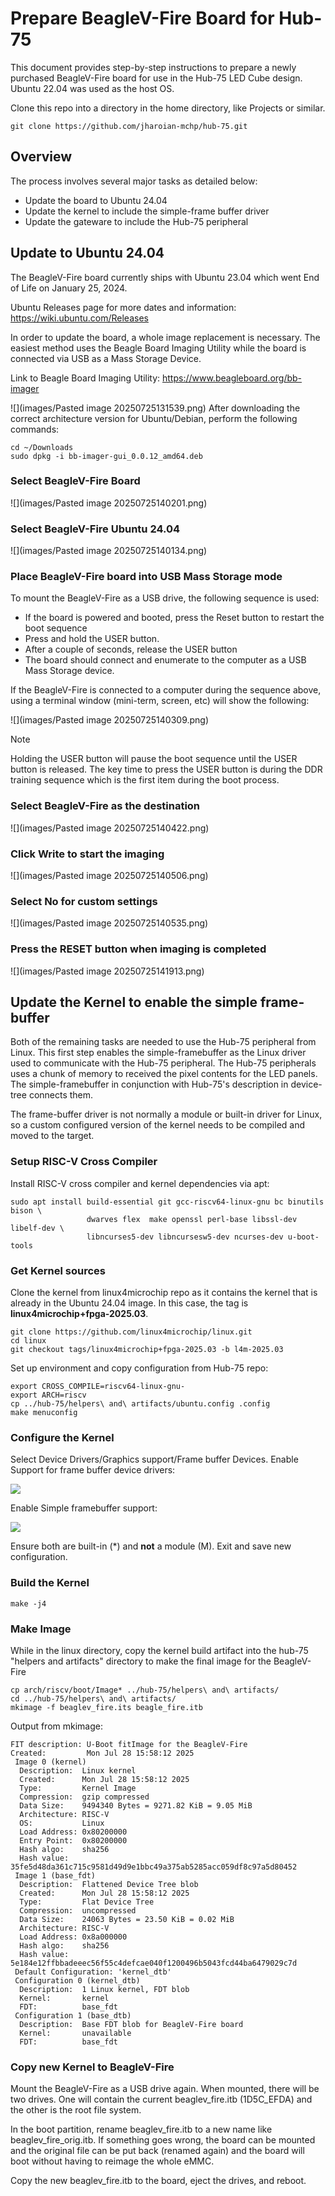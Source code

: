 # Prepare BeagleV-Fire Board for Hub-75

This document provides step-by-step instructions to prepare a newly purchased BeagleV-Fire board for use in the Hub-75 LED Cube design.  Ubuntu 22.04 was used as the host OS.

Clone this repo into a directory in the home directory, like Projects or similar.

```
git clone https://github.com/jharoian-mchp/hub-75.git
```



## Overview
The process involves several major tasks as detailed below:
- Update the board to Ubuntu 24.04
- Update the kernel to include the simple-frame buffer driver
- Update the gateware to include the Hub-75 peripheral
## Update to Ubuntu 24.04
The BeagleV-Fire board currently ships with Ubuntu 23.04 which went End of Life on January 25, 2024.  

Ubuntu Releases page for more dates and information:
https://wiki.ubuntu.com/Releases

In order to update the board, a whole image replacement is necessary.  The easiest method uses the Beagle Board Imaging Utility while the board is connected via USB as a Mass Storage Device.

Link to Beagle Board Imaging Utility:
https://www.beagleboard.org/bb-imager

![](images/Pasted image 20250725131539.png)
After downloading the correct architecture version for Ubuntu/Debian, perform the following commands:

```
cd ~/Downloads
sudo dpkg -i bb-imager-gui_0.0.12_amd64.deb
```

### Select BeagleV-Fire Board
![](images/Pasted image 20250725140201.png)



### Select BeagleV-Fire Ubuntu 24.04
![](images/Pasted image 20250725140134.png)
### Place BeagleV-Fire board into USB Mass Storage mode
To mount the BeagleV-Fire as a USB drive, the following sequence is used:
- If the board is powered and booted, press the Reset button to restart the boot sequence
- Press and hold the USER button.  
- After a couple of seconds, release the USER button
- The board should connect and enumerate to the computer as a USB Mass Storage device.

If the BeagleV-Fire is connected to a computer during the sequence above, using a terminal window (mini-term, screen, etc) will show the following:

![](images/Pasted image 20250725140309.png)

> [!NOTE]
> Holding the USER button will pause the boot sequence until the USER button is released.  The key time to press the USER button is during the DDR training sequence which is the first item during the boot process.
>
### Select BeagleV-Fire as the destination

![](images/Pasted image 20250725140422.png)

### Click Write to start the imaging

![](images/Pasted image 20250725140506.png)
### Select No for custom settings
![](images/Pasted image 20250725140535.png)
### Press the RESET button when imaging is completed
![](images/Pasted image 20250725141913.png)

## Update the Kernel to enable the simple frame-buffer

Both of the remaining tasks are needed to use the Hub-75 peripheral from Linux.  This first step enables the simple-framebuffer as the Linux driver used to communicate with the Hub-75 peripheral.  The Hub-75 peripherals uses a chunk of memory to received the pixel contents for the LED panels.  The simple-framebuffer in conjunction with Hub-75's description in device-tree connects them.

The frame-buffer driver is not normally a module or built-in driver for Linux, so a custom configured version of the kernel needs to be compiled and moved to the target.

### Setup RISC-V Cross Compiler

Install RISC-V cross compiler and kernel dependencies via apt:

```
sudo apt install build-essential git gcc-riscv64-linux-gnu bc binutils bison \
				 dwarves flex  make openssl perl-base libssl-dev libelf-dev \
				 libncurses5-dev libncursesw5-dev ncurses-dev u-boot-tools
```

### Get Kernel sources

Clone the kernel from linux4microchip repo as it contains the kernel that is already in the Ubuntu 24.04 image.  In this case, the tag is **linux4microchip+fpga-2025.03**.

```
git clone https://github.com/linux4microchip/linux.git
cd linux
git checkout tags/linux4microchip+fpga-2025.03 -b l4m-2025.03
```

Set up environment and copy configuration from Hub-75 repo:

```
export CROSS_COMPILE=riscv64-linux-gnu-
export ARCH=riscv
cp ../hub-75/helpers\ and\ artifacts/ubuntu.config .config
make menuconfig
```

### Configure the Kernel

Select Device Drivers/Graphics support/Frame buffer Devices.  Enable Support for frame buffer device drivers:

![](/home/c14029/Projects/hub-75/docs/images/enablefb.png)

Enable Simple framebuffer support:

![](/home/c14029/Projects/hub-75/docs/images/simplefb.png)

Ensure both are built-in (*) and **not** a module (M).  Exit and save new configuration.

### Build the Kernel

```
make -j4
```

### Make Image

While in the linux directory, copy the kernel build artifact into the hub-75 "helpers and artifacts" directory to make the final image for the BeagleV-Fire

```
cp arch/riscv/boot/Image* ../hub-75/helpers\ and\ artifacts/
cd ../hub-75/helpers\ and\ artifacts/
mkimage -f beaglev_fire.its beagle_fire.itb
```

Output from mkimage:

```
FIT description: U-Boot fitImage for the BeagleV-Fire
Created:         Mon Jul 28 15:58:12 2025
 Image 0 (kernel)
  Description:  Linux kernel
  Created:      Mon Jul 28 15:58:12 2025
  Type:         Kernel Image
  Compression:  gzip compressed
  Data Size:    9494340 Bytes = 9271.82 KiB = 9.05 MiB
  Architecture: RISC-V
  OS:           Linux
  Load Address: 0x80200000
  Entry Point:  0x80200000
  Hash algo:    sha256
  Hash value:   35fe5d48da361c715c9581d49d9e1bbc49a375ab5285acc059df8c97a5d80452
 Image 1 (base_fdt)
  Description:  Flattened Device Tree blob
  Created:      Mon Jul 28 15:58:12 2025
  Type:         Flat Device Tree
  Compression:  uncompressed
  Data Size:    24063 Bytes = 23.50 KiB = 0.02 MiB
  Architecture: RISC-V
  Load Address: 0x8a000000
  Hash algo:    sha256
  Hash value:   5e184e12ffbbadeeec56f55c4defcae040f1200496b5043fcd44ba6479029c7d
 Default Configuration: 'kernel_dtb'
 Configuration 0 (kernel_dtb)
  Description:  1 Linux kernel, FDT blob
  Kernel:       kernel
  FDT:          base_fdt
 Configuration 1 (base_dtb)
  Description:  Base FDT blob for BeagleV-Fire board
  Kernel:       unavailable
  FDT:          base_fdt

```

### Copy new Kernel to BeagleV-Fire

Mount the BeagleV-Fire as a USB drive again.  When mounted, there will be two drives.  One will contain the current beaglev_fire.itb (1D5C_EFDA) and the other is the root file system.

In the boot partition, rename beaglev_fire.itb to a new name like beaglev_fire_orig.itb.  If something goes wrong, the board can be mounted and the original file can be put back (renamed again) and the board will boot without having to reimage the whole eMMC.

Copy the new beaglev_fire.itb to the board, eject the drives, and reboot.



